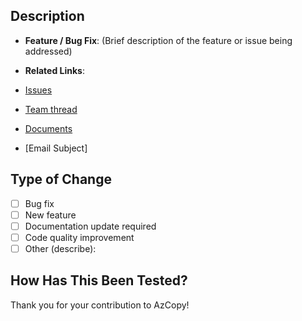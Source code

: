 ## Description
<!-- Provide a short summary of the changes in this PR. Explain the purpose, context, and any background information needed to understand the changes. -->

- **Feature / Bug Fix**: (Brief description of the feature or issue being addressed)

- **Related Links**:
- [Issues](<link>)
- [Team thread](<link>)
- [Documents](<link>)
- [Email Subject]

## Type of Change
<!-- Place an 'x' in the relevant box(es) -->

- [ ] Bug fix
- [ ] New feature
- [ ] Documentation update required
- [ ] Code quality improvement
- [ ] Other (describe):

## How Has This Been Tested?
<!-- Describe the testing strategy and any relevant details. Include information on how the change was tested (e.g., unit tests, integration tests, manual testing). If tests were added, specify what scenarios they cover. -->

Thank you for your contribution to AzCopy!
